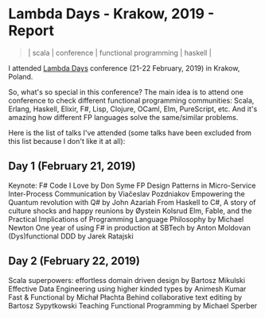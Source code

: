 # Lambda Days - Krakow, 2019 - Report
> | scala | conference | functional programming | haskell |

I attended [Lambda Days](http://www.lambdadays.org/lambdadays2019) conference (21-22 February, 2019) in Krakow, Poland.

So, what's so special in this conference? The main idea is to attend one conference to check different functional programming communities: Scala, Erlang, Haskell, Elixir, F#, Lisp, Clojure, OCaml, Elm, PureScript, etc. And it's amazing how different FP languages solve the same/similar problems.

Here is the list of talks I've attended (some talks have been excluded from this list because I don't like it at all):

## Day 1 (February 21, 2019)

Keynote: F# Code I Love by Don Syme
FP Design Patterns in Micro-Service Inter-Process Communication by Viačeslav Pozdniakov
Empowering the Quantum revolution with Q# by John Azariah
From Haskell to C#, A story of culture shocks and happy reunions by Øystein Kolsrud
Elm, Fable, and the Practical Implications of Programming Language Philosophy by Michael Newton
One year of using F# in production at SBTech by Anton Moldovan
(Dys)functional DDD by Jarek Ratajski

## Day 2 (February 22, 2019)

Scala superpowers: effortless domain driven design by Bartosz Mikulski
Effective Data Engineering using higher kinded types by Animesh Kumar
Fast & Functional by Michał Płachta
Behind collaborative text editing by Bartosz Sypytkowski
Teaching Functional Programming by Michael Sperber


